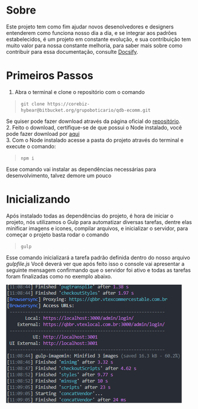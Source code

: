 # Sobre
Este projeto tem como fim ajudar novos desenolvedores e designers entenderem como funciona nosso dia a dia, e se integrar aos padrões estabelecidos, é um projeto em constante evolução, e sua contribuição tem muito valor para nossa constante melhoria, para saber mais sobre como contribuir para essa documentação, consulte [Docsify](https://docsify.js.org/).

# Primeiros Passos
1. Abra o terminal e clone o repositório com o comando  
> `git clone https://corebiz-hybear@bitbucket.org/grupoboticario/qdb-ecomm.git`
>
Se quiser pode fazer download através da página oficial do [repositório](https://bitbucket.org/grupoboticario/qdb-ecomm/).  
2. Feito o download, certifique-se de que possui o Node instalado, você pode fazer download por [aqui](https://nodejs.org/en/download/)  
3. Com o Node instalado acesse a pasta do projeto através do terminal e execute o comando:
> `npm i` 
>
Esse comando vai instalar as dependências necessárias para desenvolvimento, talvez demore um pouco

# Inicializando
Após instalado todas as dependências do projeto, é hora de iniciar o projeto, nós utilizamos o Gulp para automatizar diversas tarefas, dentre elas minificar imagens e icones, compilar arquivos, e inicializar o servidor, para começar o projeto basta rodar o comando
> `gulp`
>
Esse comando inicializará a tarefa padrão definida dentro do nosso arquivo *gulpfile.js*
Você deverá ver que após feito isso o console vai apresentar a seguinte mensagem confirmando que o servidor foi ativo e todas as tarefas foram finalizadas como no exemplo abaixo.

![Gulp Sucesso](../_media/install_1.png)
